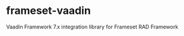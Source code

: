 frameset-vaadin
===============

Vaadin Framework 7.x integration library for Frameset RAD Framework
